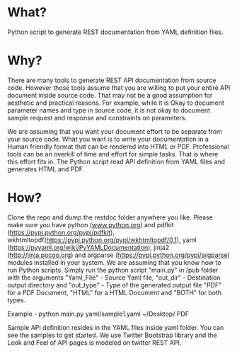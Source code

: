 

What?
================================
Python script to generate REST documentation from YAML definition files. 

Why?
=======
There are many tools to generate REST API documentation from source code. However those tools assume that 
you are willing to put your entire API document inside source code. That may not be a good assumption for
aesthetic and practical reasons. For example, while it is Okay to document parameter names and type in source 
code, it is not okay to document sample request and response and constraints on parameters.

We are assuming that you want your document effort to be separate from your source code. What you want is to
write your documentation in a Human friendly format that can be rendered into HTML or PDF. Professional tools 
can be an overkill of time and effort for simple tasks. That is where this effort fits in. The Python script
read API definition from YAML files and generates HTML and PDF. 

How?
=======

Clone the repo and dump the restdoc folder anywhere you like. Please make sure you have python (www.python.org) and pdfkit (https://pypi.python.org/pypi/pdfkit), wkhtmltopdf(https://pypi.python.org/pypi/wkhtmltopdf/0.1), yaml (https://pyyaml.org/wiki/PyYAMLDocumentation), jinja2 (http://jinja.pocoo.org) and argparse (https://pypi.python.org/pypi/argparse) modules installed in your system. We are assuming that you know how to run Python scripts. Simply run the python script "main.py" in /pub folder with the arguments "Yaml_File" - Source Yaml file, "out_dir" - Destination output directory and "out_type" - Type of the generated output file "PDF" for a PDF Document, "HTML" for a HTML Document and "BOTH" for both types.

Example - python main.py yaml/sample1.yaml ~/Desktop/ PDF

Sample API definition resides in the YAML files inside yaml folder. You can see the samples to get started. 
We use Twitter Bootstrap library and the Look and Feel of API pages is modeled on twitter REST API.



